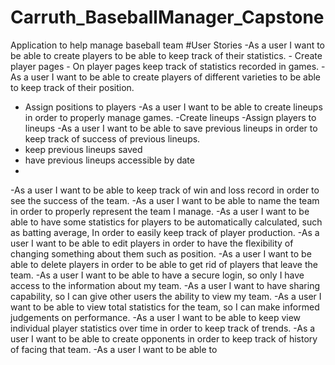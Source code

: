 # Carruth_BaseballManager_Capstone
Application to help manage baseball team
#User Stories
-As a user I want to be able to create players to be able to keep track of their statistics.
    - Create player pages
    - On player pages keep track of statistics recorded in games.
-As a user I want to be able to create players of different varieties to be able to keep track of their position.
   - Assign positions to players
-As a user I want to be able to create lineups in order to properly manage games.
   -Create lineups
   -Assign players to lineups
-As a user I want to be able to save previous lineups in order to keep track of success of previous lineups.
   - keep previous lineups saved
   - have previous lineups accessible by date
   - 
-As a user I want to be able to keep track of win and loss record in order to see the success of the team.
-As a user I want to be able to name the team in order to properly represent the team I manage.
-As a user I want to be able to have some statistics for players to be automatically calculated, such as batting average, In order to easily keep track of player production.
-As a user I want to be able to edit players in order to have the flexibility of changing something about them such as position.
-As a user I want to be able to delete players in order to be able to get rid of players that leave the team.
-As a user I want to be able to have a secure login, so only I have access to the information about my team.
-As a user I want to have sharing capability, so I can give other users the ability to view my team.
-As a user I want to be able to view total statistics for the team, so I can make informed judgements on performance.
-As a user I want to be able to keep view individual player statistics over time in order to keep track of trends.
-As a user I want to be able to create opponents in order to keep track of history of facing that team.
-As a user I want to be able to 

